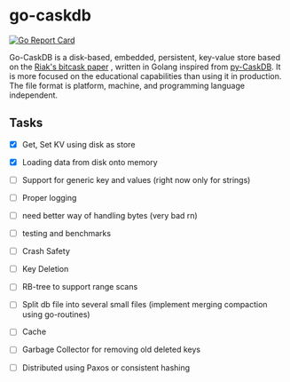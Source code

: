 # go-caskdb

[![Go Report Card](https://goreportcard.com/badge/github.com/abesheknarayan/go-caskdb)](https://goreportcard.com/report/github.com/abesheknarayan/go-caskdb)

Go-CaskDB is a disk-based, embedded, persistent, key-value store based on the [Riak's bitcask paper](https://riak.com/assets/bitcask-intro.pdf) , written in Golang inspired from [py-CaskDB](https://github.com/avinassh/py-caskdb). It is more focused on the educational capabilities than using it in production. The file format is platform, machine, and programming language independent.

## Tasks
- [x] Get, Set KV using disk as store
- [x] Loading data from disk onto memory 
- [ ] Support for generic key and values (right now only for strings)
- [ ] Proper logging
- [ ] need better way of handling bytes (very bad rn)
- [ ] testing and benchmarks
- [ ] Crash Safety
- [ ] Key Deletion
- [ ] RB-tree to support range scans
- [ ] Split db file into several small files (implement merging compaction using go-routines)
- [ ] Cache
- [ ] Garbage Collector for removing old deleted keys
- [ ] Distributed using Paxos or consistent hashing


